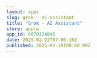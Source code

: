 ```yaml
---
layout: apps
slug: grok---ai-assistant
title: "Grok - AI Assistant"
store: apple
app_id: 6670324846
date: 2025-02-22T07:06:16Z
published: 2025-02-19T08:00:00Z
---
```

